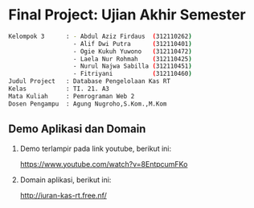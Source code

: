<h1>Final Project: Ujian Akhir Semester</h1>

```bash
Kelompok 3      : - Abdul Aziz Firdaus  (312110262)
                  - Alif Dwi Putra      (312110401)
                  - Ogie Kukuh Yuwono   (312110472)
                  - Laela Nur Rohmah    (312110425)
                  - Nurul Najwa Sabilla (312110451)
                  - Fitriyani           (312110460)
Judul Project   : Database Pengelolaan Kas RT
Kelas           : TI. 21. A3
Mata Kuliah     : Pemrograman Web 2
Dosen Pengampu  : Agung Nugroho,S.Kom.,M.Kom
```

<h2>Demo Aplikasi dan Domain</h2>

1. Demo terlampir pada link youtube, berikut ini:

   https://www.youtube.com/watch?v=8EntpcumFKo

2. Domain aplikasi, berikut ini:

   http://iuran-kas-rt.free.nf/
